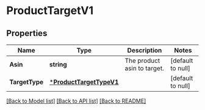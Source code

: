 # ProductTargetV1

## Properties
Name | Type | Description | Notes
------------ | ------------- | ------------- | -------------
**Asin** | **string** | The product asin to target. | [default to null]
**TargetType** | [***ProductTargetTypeV1**](ProductTargetTypeV1.md) |  | [default to null]

[[Back to Model list]](../README.md#documentation-for-models) [[Back to API list]](../README.md#documentation-for-api-endpoints) [[Back to README]](../README.md)

